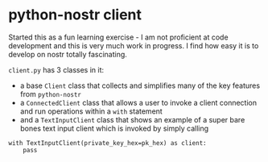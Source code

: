 # python-nostr client
Started this as a fun learning exercise - I am not proficient at code development and this is very much work in progress. I find how easy it is to develop on nostr totally fascinating. 

`client.py` has 3 classes in it:
 - a base `Client` class that collects and simplifies many of the key features from `python-nostr`
 - a `ConnectedClient` class that allows a user to invoke a client connection and run operations within a `with` statement
 - and a `TextInputClient` class that shows an example of a super bare bones text input client which is invoked by simply calling
```
with TextInputClient(private_key_hex=pk_hex) as client:
    pass
```